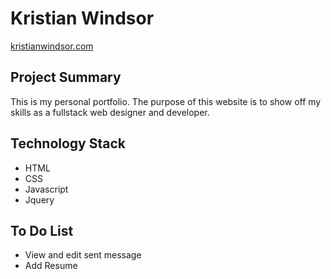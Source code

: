 # Kristian Windsor

[kristianwindsor.com](http://kristianwindsor.com/)

## Project Summary

This is my personal portfolio. The purpose of this website is to show off my skills as a fullstack web designer and developer.

## Technology Stack

* HTML
* CSS
* Javascript
* Jquery

## To Do List

* View and edit sent message
* Add Resume